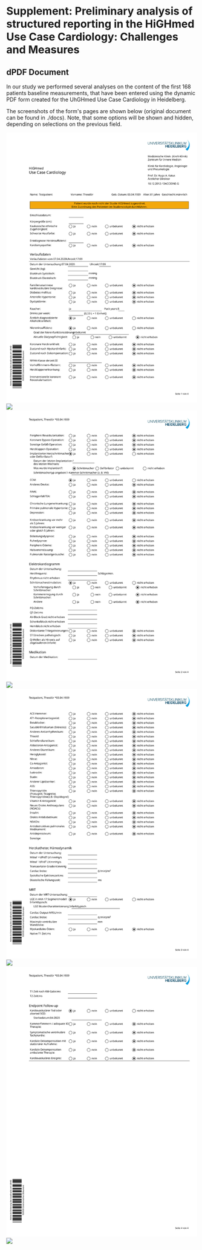# Supplement: Preliminary analysis of structured reporting in the HiGHmed Use Case Cardiology: Challenges and Measures

## dPDF Document

In our study we performed several analyses on the content of the first 168 patients baseline measurements, that have been entered using the dynamic PDF form created for the UhGHmed Use Case Cardiology in Heidelberg. 

The screenshots of the form's pages are shown below (original document can be found in ./docs).
Note, that some options will be shown and hidden, depending on selections on the previous field. 


![dPDF Page 1](./docs/MEDI-HIGHM_filled1.svg)<img src="./MEDI-HIGHM_filled1.svg">
![dPDF Page 2](./docs/MEDI-HIGHM_filled2.svg)<img src="./MEDI-HIGHM_filled2.svg">
![dPDF Page 3](./docs/MEDI-HIGHM_filled3.svg)<img src="./MEDI-HIGHM_filled3.svg">
![dPDF Page 4](./docs/MEDI-HIGHM_filled4.svg)<img src="./MEDI-HIGHM_filled4.svg">
